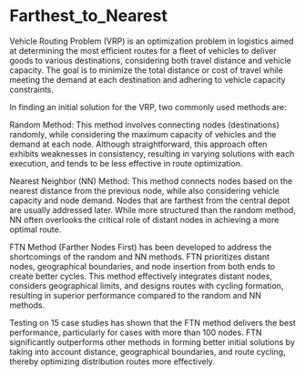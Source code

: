 # Farthest_to_Nearest

Vehicle Routing Problem (VRP) is an optimization problem in logistics aimed at determining the most efficient routes for a fleet of vehicles to deliver goods to various destinations, considering both travel distance and vehicle capacity. The goal is to minimize the total distance or cost of travel while meeting the demand at each destination and adhering to vehicle capacity constraints.

In finding an initial solution for the VRP, two commonly used methods are:

Random Method: This method involves connecting nodes (destinations) randomly, while considering the maximum capacity of vehicles and the demand at each node. Although straightforward, this approach often exhibits weaknesses in consistency, resulting in varying solutions with each execution, and tends to be less effective in route optimization.

Nearest Neighbor (NN) Method: This method connects nodes based on the nearest distance from the previous node, while also considering vehicle capacity and node demand. Nodes that are farthest from the central depot are usually addressed later. While more structured than the random method, NN often overlooks the critical role of distant nodes in achieving a more optimal route.

FTN Method (Farther Nodes First) has been developed to address the shortcomings of the random and NN methods. FTN prioritizes distant nodes, geographical boundaries, and node insertion from both ends to create better cycles. This method effectively integrates distant nodes, considers geographical limits, and designs routes with cycling formation, resulting in superior performance compared to the random and NN methods.

Testing on 15 case studies has shown that the FTN method delivers the best performance, particularly for cases with more than 100 nodes. FTN significantly outperforms other methods in forming better initial solutions by taking into account distance, geographical boundaries, and route cycling, thereby optimizing distribution routes more effectively.
